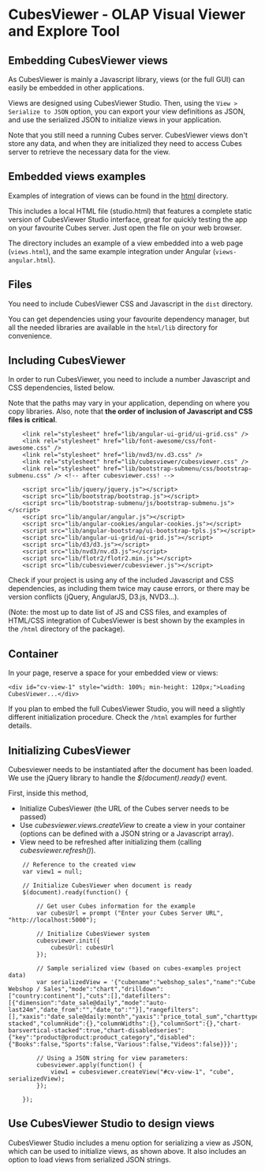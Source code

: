 CubesViewer - OLAP Visual Viewer and Explore Tool
=================================================

Embedding CubesViewer views
---------------------------

As CubesViewer is mainly a Javascript library, views (or the full GUI) can easily be embedded in other
applications.

Views are designed using CubesViewer Studio. Then, using the `View > Serialize to JSON` option,
you can export your view definitions as JSON, and use the serialized JSON to initialize views in
your application.

Note that you still need a running Cubes server. CubesViewer views don't store any data, and when
they are initialized they need to access Cubes server to retrieve the necessary data for the view.


Embedded views examples
-----------------------

Examples of integration of views can be found in the
[html](https://github.com/jjmontesl/cubesviewer/tree/master/html) directory.

This includes a local HTML file (studio.html) that features a complete static version of
CubesViewer Studio interface, great for quickly testing the app on your
 favourite Cubes server. Just open the file on your web browser.

The directory includes an example of a view embedded into a web page (`views.html`),
and the same example integration under Angular (`views-angular.html`).


Files
---------------------

You need to include CubesViewer CSS and Javascript in the `dist` directory.

You can get dependencies using your favourite dependency manager, but all the needed libraries
are available in the `html/lib` directory for convenience.


Including CubesViewer
---------------------

In order to run CubesViewer, you need to include a number Javascript and CSS dependencies, listed below.

Note that the paths may vary in your application, depending on where you copy libraries. Also,
note that **the order of inclusion of Javascript and CSS files is critical**.

```
    <link rel="stylesheet" href="lib/angular-ui-grid/ui-grid.css" />
    <link rel="stylesheet" href="lib/font-awesome/css/font-awesome.css" />
    <link rel="stylesheet" href="lib/nvd3/nv.d3.css" />
    <link rel="stylesheet" href="lib/cubesviewer/cubesviewer.css" />
    <link rel="stylesheet" href="lib/bootstrap-submenu/css/bootstrap-submenu.css" /> <!-- after cubesviewer.css! -->

    <script src="lib/jquery/jquery.js"></script>
    <script src="lib/bootstrap/bootstrap.js"></script>
    <script src="lib/bootstrap-submenu/js/bootstrap-submenu.js"></script>
    <script src="lib/angular/angular.js"></script>
    <script src="lib/angular-cookies/angular-cookies.js"></script>
    <script src="lib/angular-bootstrap/ui-bootstrap-tpls.js"></script>
    <script src="lib/angular-ui-grid/ui-grid.js"></script>
    <script src="lib/d3/d3.js"></script>
    <script src="lib/nvd3/nv.d3.js"></script>
    <script src="lib/flotr2/flotr2.min.js"></script>
    <script src="lib/cubesviewer/cubesviewer.js"></script>
```

Check if your project is using any of the included Javascript and CSS dependencies,
as including them twice may cause errors, or there may be version conflicts (jQuery, AngularJS, D3.js, NVD3...).

(Note: the most up to date list of JS and CSS files, and examples of HTML/CSS integration of CubesViewer
is best shown by the examples in the `/html` directory of the package).


Container
---------

In your page, reserve a space for your embedded view or views:

```
<div id="cv-view-1" style="width: 100%; min-height: 120px;">Loading CubesViewer...</div>
```

If you plan to embed the full CubesViewer Studio, you will need a slightly different
initialization procedure. Check the `/html` examples for further details.


Initializing CubesViewer
------------------------

Cubesviewer needs to be instantiated after the document has been loaded. We use the jQuery library to
handle the *$(document).ready()* event.

First, inside this method,

* Initialize CubesViewer (the URL of the Cubes server needs to be passed)
* Use *cubesviewer.views.createView* to create a view in your container (options
  can be defined with a JSON string or a Javascript array).
* View need to be refreshed after initializing them (calling *cubesviewer.refresh()*).


```
    // Reference to the created view
    var view1 = null;

    // Initialize CubesViewer when document is ready
    $(document).ready(function() {

        // Get user Cubes information for the example
        var cubesUrl = prompt ("Enter your Cubes Server URL", "http://localhost:5000");

        // Initialize CubesViewer system
        cubesviewer.init({
            cubesUrl: cubesUrl
        });

        // Sample serialized view (based on cubes-examples project data)
        var serializedView = '{"cubename":"webshop_sales","name":"Cube Webshop / Sales","mode":"chart","drilldown":["country:continent"],"cuts":[],"datefilters":[{"dimension":"date_sale@daily","mode":"auto-last24m","date_from":"","date_to":""}],"rangefilters":[],"xaxis":"date_sale@daily:month","yaxis":"price_total_sum","charttype":"lines-stacked","columnHide":{},"columnWidths":{},"columnSort":{},"chart-barsvertical-stacked":true,"chart-disabledseries":{"key":"product@product:product_category","disabled":{"Books":false,"Sports":false,"Various":false,"Videos":false}}}';

        // Using a JSON string for view parameters:
        cubesviewer.apply(function() {
            view1 = cubesviewer.createView("#cv-view-1", "cube", serializedView);
        });

    });
```

Use CubesViewer Studio to design views
--------------------------------------

CubesViewer Studio includes a menu option for serializing a view as JSON, which can be used to initialize views,
as shown above. It also includes an option to load views from serialized JSON strings.

